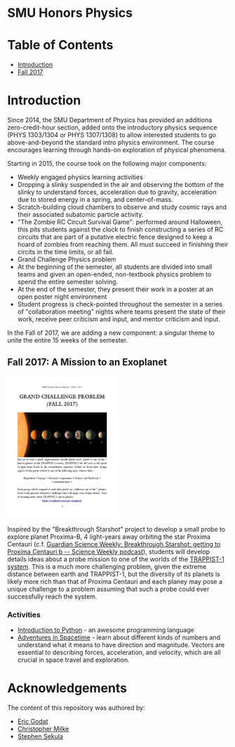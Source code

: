 # SMU Honors Physics

# Table of Contents

* [Introduction](#introduction)
* [Fall 2017](#fall-2017-a-mission-to-an-exoplanet)

# Introduction

Since 2014, the SMU Department of Physics has provided an additiona zero-credit-hour section, added onto the introductory physics sequence (PHYS 1303/1304 or PHYS 1307/1308) to allow interested students to go above-and-beyond the standard intro physics environment. The course encourages learning through hands-on exploration of physical phenomena.

Starting in 2015, the course took on the following major components:

* Weekly engaged physics learning activities
 * Dropping a slinky suspended in the air and observing the bottom of the slinky to understand forces, acceleration due to gravity, acceleration due to stored energy in a spring, and center-of-mass.
 * Scratch-building cloud chambers to observe and study cosmic rays and their associated subatomic particle activity.
 * "The Zombie RC Circuit Survival Game": performed around Halloween, this pits students against the clock to finish constructing a series of RC circuits that are part of a putative electric fence designed to keep a hoard of zombies from reaching them. All must succeed in finishing their circits in the time limits, or all fail.
* Grand Challenge Physics problem
 * At the beginning of the semester, all students are divided into small teams and given an open-ended, non-textbook physics problem to spend the entire semester solving.
 * At the end of the semester, they present their work in a poster at an open poster night environment
 * Student progress is check-pointed throughout the semester in a series of "collaboration meeting" nights where teams present the state of their work, receive peer criticism and input, and mentor criticism and input.

In the Fall of 2017, we are adding a new component: a singular theme to unite the entire 15 weeks of the semester.

## Fall 2017: A Mission to an Exoplanet

![Page describing the fall 2017 grand challenge problem](images/Fall2016-GrandChallenge_thumbnail.png "Fall 2017 exoplanet grand challenge problem")

Inspired by the "Breakthrough Starshot" project to develop a small probe to explore planet Proxima-B, 4 light-years away orbiting the star Proxima Centauri (c.f. [Guardian Science Weekly: Breakthrough Starshot: getting to Proxima Centauri b -- Science Weekly podcast](https://www.theguardian.com/science/audio/2017/apr/20/breakthrough-starshot-getting-to-proxima-centauri-b-science-weekly-podcast)), students will develop details ideas about a probe mission to one of the worlds of the [TRAPPIST-1 system](https://exoplanets.nasa.gov/trappist1/). This is a much more challenging problem, given the extreme distance between earth and TRAPPIST-1, but the diversity of its planets is likely more rich than that of Proxima Centauri and each planey may pose a unique challenge to a problem assuming that such a probe could ever successfully reach the system.

### Activities

* [Introduction to Python](python_basics/) - an awesome programming language
* [Adventures in Spacetime](AdventuresInSpacetime/) - learn about different kinds of numbers and understand what it means to have direction and magnitude. Vectors are essential to describing forces, acceleration, and velocity, which are all crucial in space travel and exploration.

# Acknowledgements

The content of this repository was authored by:

* [Eric Godat](https://github.com/egodat)
* [Christopher Milke](https://github.com/cmilke)
* [Stephen Sekula](https://github.com/stephensekula)
